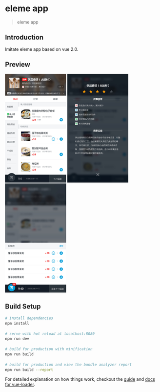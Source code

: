 # eleme app

> eleme app

## Introduction
Imitate eleme app based on vue 2.0.
## Preview
<img src="./resource/外卖01_商品页.jpg" width="200"> <img src="./resource/外卖02_商品页_公告及优惠信息.jpg" width="200"> <img src="./resource/外卖03_商品页_购物车详情.jpg" width="200">
## Build Setup

``` bash
# install dependencies
npm install

# serve with hot reload at localhost:8080
npm run dev

# build for production with minification
npm run build

# build for production and view the bundle analyzer report
npm run build --report
```

For detailed explanation on how things work, checkout the [guide](http://vuejs-templates.github.io/webpack/) and [docs for vue-loader](http://vuejs.github.io/vue-loader).
